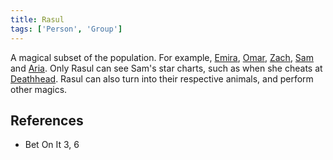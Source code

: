 ```yaml
---
title: Rasul
tags: ['Person', 'Group']
---
```

A magical subset of the population. For example, [Emira](/_wiki/emira.md), [Omar](/_wiki/omar.md), [Zach](/_wiki/zach.md), [Sam](/_wiki/sam.md) and [Aria](/_wiki/aria.md). Only Rasul can see Sam's star charts, such as when she cheats at [Deathhead](/_wiki/deathhead.md). Rasul can also turn into their respective animals, and perform other magics.

## References
- Bet On It 3, 6
